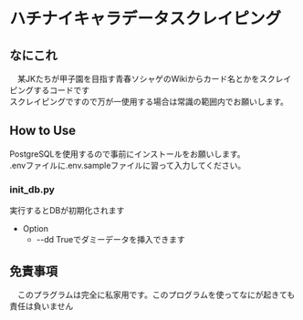 # ハチナイキャラデータスクレイピング

## なにこれ
　某JKたちが甲子園を目指す青春ソシャゲのWikiからカード名とかをスクレイピングするコードです  
スクレイピングですので万が一使用する場合は常識の範囲内でお願いします。

## How to Use
PostgreSQLを使用するので事前にインストールをお願いします。  
.envファイルに.env.sampleファイルに習って入力してください。  

### init_db.py  
実行するとDBが初期化されます
- Option
  - --dd Trueでダミーデータを挿入できます

## 免責事項
　このプラグラムは完全に私家用です。このプログラムを使ってなにが起きても責任は負いません